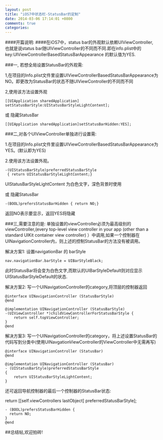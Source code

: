 ```yaml
---
layout: post
title: "iOS7中状态栏-StatusBar的定制"
date: 2014-03-06 17:14:01 +0800
comments: true
categories: 
---
```

<!--more -->

####开篇说明:
####在iOS7中，status bar的外观默认依赖UIViewController, 也就是说status bar随UIViewController的不同而不同.即在info.plist中的key:UIViewControllerBasedStatusBarAppearance 的默认值为YES.


###一, 若想全局设置StatusBar的外观需:

1,在项目的Info.plist文件里设置UIViewControllerBasedStatusBarAppearance为NO。即更改为StatusBar的状态不随UIViewController的不同而不同

2,使用该方法设置外观

	[[UIApplication sharedApplication] setStatusBarStyle:UIStatusBarStyleLightContent];
或 隐藏StatusBar 

	[[UIApplication sharedApplication]setStatusBarHidden:YES];

###二,对各个UIViewController单独进行设置需:

1.在项目的Info.plist文件里设置UIViewControllerBasedStatusBarAppearance为YES。(默认即为YES)

2.使用该方法设置外观。

	-(UIStatusBarStyle)preferredStatusBarStyle
	 { return UIStatusBarStyleLightContent;}
UIStatusBarStyleLightContent 为白色文字，深色背景时使用 
 
或 隐藏StatusBar

	-(BOOL)prefersStatusBarHidden { return NO;}
返回NO表示要显示，返回YES将隐藏

###三,需要注意的是:
单独设置的viewController必须为最高级别的viewController,(every top-level view controller in your app (other than a standard UIKit container view controller) ）中调用,如果一个控制器在UINavigationController内，则上述的控制StatusBar的方法没有被调用。

解决方案1: 设置navigationBar 的 barStyle

 	nav.navigationBar.barStyle = UIBarStyleBlack; 
此时StatusBar将会变为白色文字,而默认的UIBarStyleDefault则对应显示UIStatusBarStyleDefault的状态. 

解决方案2:
写一个UINavigationController的category,将顶层的控制器返回

	@interface UINavigationController (StatusBarStyle)
	@end
	
	@implementation UINavigationController (StatusBarStyle)
	-(UIViewController *)childViewControllerForStatusBarStyle {
	    return self.topViewController;
	}
	@end

解决方案3:
写一个UINavigationController的category，将上述设置StatusBar的代码写到分类中(使用UINavgationViewController的ViewController中无需再写)

	@interface UINavigationController (StatusBar)
	@end

	@implementation UINavigationController (StatusBar)
	- (UIStatusBarStyle)preferredStatusBarStyle
	{
	    return UIStatusBarStyleLightContent;
	}

还可返回导航控制器的最后一个控制器的StatusBar状态:

return [[self.viewControllers lastObject] preferredStatusBarStyle];

	- (BOOL)prefersStatusBarHidden {
  	  return NO;
	}
	@end

##总结帖,欢迎拍砖!